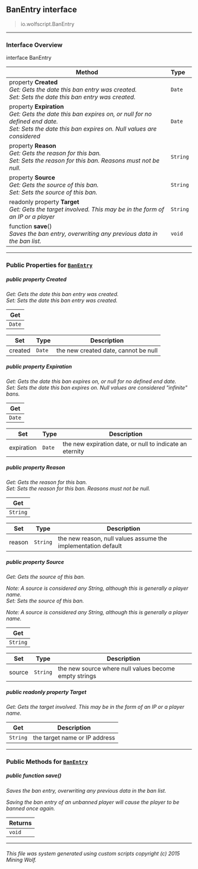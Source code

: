 ## BanEntry __interface__

>io.wolfscript.BanEntry

---

### Interface Overview

interface BanEntry

Method | Type   
--- | :--- 
  property __Created__ <br> _Get: Gets the date this ban entry was created.<br>Set: Sets the date this ban entry was created._ | `Date`
  property __Expiration__ <br> _Get: Gets the date this ban expires on, or null for no defined end date.<br>Set: Sets the date this ban expires on. Null values are considered_ | `Date`
  property __Reason__ <br> _Get: Gets the reason for this ban.<br>Set: Sets the reason for this ban. Reasons must not be null._ | `String`
  property __Source__ <br> _Get: Gets the source of this ban.<br>Set: Sets the source of this ban._ | `String`
 readonly property __Target__ <br> _Get: Gets the target involved. This may be in the form of an IP or a player_ | `String`
 function __save__() <br> _Saves the ban entry, overwriting any previous data in the ban list._ | `void`



---


### Public Properties for [`BanEntry`](BanEntry.md)

##### <a id='created'></a>public   property __Created__

_Get: Gets the date this ban entry was created.<br>Set: Sets the date this ban entry was created._

Get | 
--- | 
`Date` |

Set | Type | Description  
--- | --- | --- 
created | `Date` | the new created date, cannot be null


##### <a id='expiration'></a>public   property __Expiration__

_Get: Gets the date this ban expires on, or null for no defined end date.<br>Set: Sets the date this ban expires on. Null values are considered "infinite" bans._

Get | 
--- | 
`Date` |

Set | Type | Description  
--- | --- | --- 
expiration | `Date` | the new expiration date, or null to indicate an eternity


##### <a id='reason'></a>public   property __Reason__

_Get: Gets the reason for this ban.<br>Set: Sets the reason for this ban. Reasons must not be null._

Get | 
--- | 
`String` |

Set | Type | Description  
--- | --- | --- 
reason | `String` | the new reason, null values assume the implementation default


##### <a id='source'></a>public   property __Source__

_Get: Gets the source of this ban. <p> Note: A source is considered any String, although this is generally a player name.<br>Set: Sets the source of this ban. <p> Note: A source is considered any String, although this is generally a player name._

Get | 
--- | 
`String` |

Set | Type | Description  
--- | --- | --- 
source | `String` | the new source where null values become empty strings


##### <a id='target'></a>public  readonly property __Target__

_Get: Gets the target involved. This may be in the form of an IP or a player name._

Get | Description
--- | --- 
`String` | the target name or IP address



---

### Public Methods for [`BanEntry`](BanEntry.md)

##### <a id='save'></a>public  function __save__()

_Saves the ban entry, overwriting any previous data in the ban list. <p> Saving the ban entry of an unbanned player will cause the player to be banned once again._

Returns | 
--- | 
`void` |


---


###### This file was system generated using custom scripts copyright (c) 2015 Mining Wolf.
	


